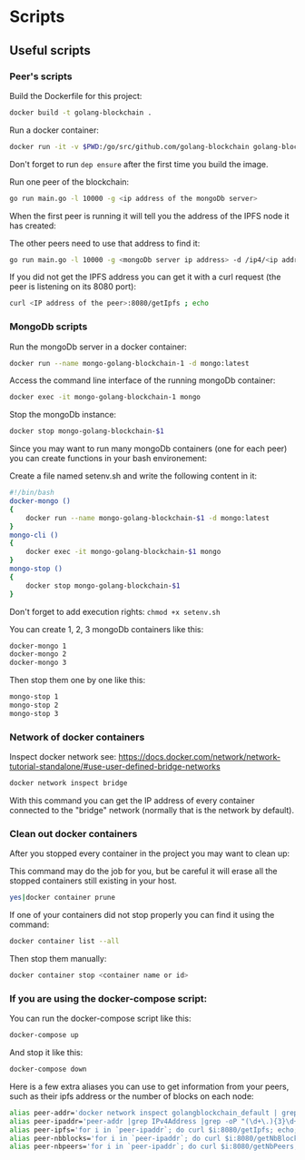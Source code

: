 # Scripts

## Useful scripts

### Peer's scripts

Build the Dockerfile for this project:

```bash
docker build -t golang-blockchain .
```

Run a docker container:

```bash
docker run -it -v $PWD:/go/src/github.com/golang-blockchain golang-blockchain:latest
```

Don't forget to run `dep ensure` after the first time you build the image.

Run one peer of the blockchain:

```bash
go run main.go -l 10000 -g <ip address of the mongoDb server>
```

When the first peer is running it will tell you the address of the IPFS node it has created:

The other peers need to use that address to find it:

```bash
go run main.go -l 10000 -g <mongoDb server ip address> -d /ip4/<ip address of the first peer>/tcp/10000/ipfs/<ipfs node>
```  

If you did not get the IPFS address you can get it with a curl request (the peer is listening on its 8080 port):

```bash
curl <IP address of the peer>:8080/getIpfs ; echo
```


### MongoDb scripts

Run the mongoDb server in a docker container:

```bash
docker run --name mongo-golang-blockchain-1 -d mongo:latest
```

Access the command line interface of the running mongoDb container:

```bash
docker exec -it mongo-golang-blockchain-1 mongo
```

Stop the mongoDb instance:

```bash
docker stop mongo-golang-blockchain-$1 
```

Since you may want to run many mongoDb containers (one for each peer) you can create functions in your bash environement:

Create a file named setenv.sh and write the following content in it:

```bash
#!/bin/bash
docker-mongo () 
{
	docker run --name mongo-golang-blockchain-$1 -d mongo:latest 
}
mongo-cli () 
{
	docker exec -it mongo-golang-blockchain-$1 mongo 
}
mongo-stop () 
{
	docker stop mongo-golang-blockchain-$1 
}
```  

Don't forget to add execution rights: `chmod +x setenv.sh`

You can create 1, 2, 3 mongoDb containers like this:

```bash
docker-mongo 1
docker-mongo 2
docker-mongo 3
```

Then stop them one by one like this:
```bash
mongo-stop 1
mongo-stop 2
mongo-stop 3
```

### Network of docker containers

Inspect docker network see: https://docs.docker.com/network/network-tutorial-standalone/#use-user-defined-bridge-networks
```bash
docker network inspect bridge
```

With this command you can get the IP address of every container connected to the "bridge" network (normally that is the network by default).

### Clean out docker containers

After you stopped every container in the project you may want to clean up:

This command may do the job for you, but be careful it will erase all the stopped containers still existing in your host.

```bash
yes|docker container prune
```

If one of your containers did not stop properly you can find it using the command:
```bash
docker container list --all
```

Then stop them manually:
```bash
docker container stop <container name or id>
```

### If you are using the docker-compose script:

You can run the docker-compose script like this:

```bash
docker-compose up
```

And stop it like this:

```bash
docker-compose down
```

Here is a few extra aliases you can use to get information from your peers, such as their ipfs address or the number of blocks on each node:

```bash
alias peer-addr='docker network inspect golangblockchain_default | grep -A 3 golangblockchain_peer'
alias peer-ipaddr='peer-addr |grep IPv4Address |grep -oP "(\d+\.){3}\d+"'
alias peer-ipfs='for i in `peer-ipaddr`; do curl $i:8080/getIpfs; echo; done'
alias peer-nbblocks='for i in `peer-ipaddr`; do curl $i:8080/getNbBlocks; echo; done'
alias peer-nbpeers='for i in `peer-ipaddr`; do curl $i:8080/getNbPeers; echo; done'
```